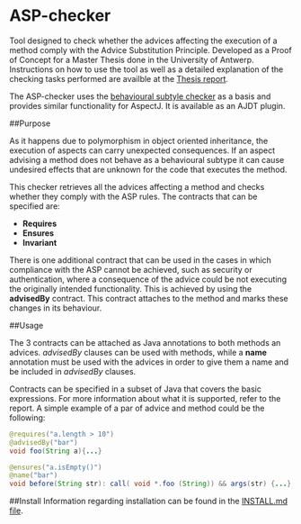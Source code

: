 ASP-checker
===========

Tool designed to check whether the advices affecting the execution of a method comply with the Advice Substitution Principle. Developed as a Proof of Concept for a Master Thesis done in the University of Antwerp.
Instructions on how to use the tool as well as a detailed explanation of the checking tasks performed are availble at the [Thesis report](report.pdf).

The ASP-checker uses the [behavioural subtyle checker](https://github.com/luismayorga/behavioural-subtyping) as a basis and provides similar functionality for AspectJ. It is available as an AJDT plugin.

##Purpose

As it happens due to polymorphism in object oriented inheritance, the execution of aspects can carry unexpected consequences. If an aspect advising a method does not behave as a behavioural subtype it can cause undesired effects that are unknown for the code that executes the method.

This checker retrieves all the advices affecting a method and checks whether they comply with the ASP rules. The contracts that can be specified are:

* **Requires**
* **Ensures**
* **Invariant**

There is one additional contract that can be used in the cases in which compliance with the ASP cannot be achieved, such as security or authentication, where a consequence of the advice could be not executing the originally intended functionality.
This is achieved by using the **advisedBy** contract. This contract attaches to the method and marks these changes in its behaviour.

##Usage

The 3 contracts can be attached as Java annotations to both methods an advices. *advisedBy* clauses can be used with methods, while a **name** annotation must be used with the advices in order to give them a name and be included in *advisedBy* clauses.

Contracts can be specified in a subset of Java that covers the basic expressions. For more information about what it is supported, refer to the report. A simple example of a par of advice and method could be the following:

```Java
@requires("a.length > 10")
@advisedBy("bar")
void foo(String a){...}
```

```Java
@ensures("a.isEmpty()")
@name("bar")
void before(String str): call( void *.foo (String)) && args(str) {...}
```

##Install
Information regarding installation can be found in the [INSTALL.md file](https://github.com/rapsioux/asp-checker/blob/master/INSTALL.md).
